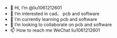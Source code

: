 - 👋 Hi, I’m @liu1061212601
- 👀 I’m interested in cad、 pcb and software
- 🌱 I’m currently learning pcb and software
- 💞️ I’m looking to collaborate on pcb and software
- 📫 How to reach me WeChat liu1061212601

<!---
liu1061212601/liu1061212601 is a ✨ special ✨ repository because its `README.md` (this file) appears on your GitHub profile.
You can click the Preview link to take a look at your changes.
--->
